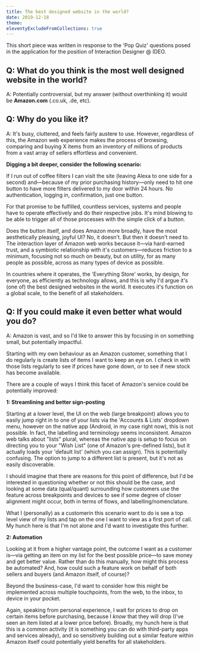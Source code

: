 ```yaml
---
title: The best designed website in the world?
date: 2019-12-18
theme: 
eleventyExcludeFromCollections: true
---
```


This short piece was written in response to the 'Pop Quiz' questions posed in the application for the position of Interaction Designer @ IDEO.

## Q: What do you think is the most well designed website in the world?

A: Potentially controversial, but my answer (without overthinking it) would be __Amazon.com__ (.co.uk, .de, etc).


## Q: Why do you like it?

A: It's busy, cluttered, and feels fairly austere to use. However, regardless of this, the Amazon web experience makes the process of browsing, comparing and buying X items from an inventory of millions of products from a vast array of sellers effortless and convenient. 

__Digging a bit deeper, consider the following scenario:__

If I run out of coffee filters I can visit the site (leaving Alexa to one side for a second) and—because of my prior purchasing history—only need to hit one button to have more filters delivered to my door within 24 hours. No authentication, logging in, confirmation, just one button.

For that promise to be fulfilled, countless services, systems and people have to operate effectively and do their respective jobs. It's mind blowing to be able to trigger all of those processes with the simple click of a button. 

Does the button itself, and does Amazon more broadly, have the most aesthetically pleasing, joyful UI? No, it doesn't. But then it doesn't need to. The interaction layer of Amazon web works because it—via hard-earned trust, and a symbiotic relationship with it's customers—reduces friction to a minimum, focusing not so much on beauty, but on utility, for as many people as possible, across as many types of device as possible. 

In countries where it operates, the 'Everything Store' works, by design, for everyone, as efficiently as technology allows, and this is why I'd argue it's (one of) the best designed websites in the world. It executes it's function on a global scale, to the benefit of all stakeholders.

## Q: If you could make it even better what would you do?

A: Amazon is vast, and so I'd like to answer this by focusing in on something small, but potentially impactful. 

Starting with my own behaviour as an Amazon customer, something that I do regularly is create lists of items I want to keep an eye on. I check in with those lists regularly to see if prices have gone down, or to see if new stock has become available.

There are a couple of ways I think this facet of Amazon's service could be potentially improved:

__1: Streamlining and better sign-posting__ 

Starting at a lower level, the UI on the web (large breakpoint) allows you to easily jump right in to one of your lists via the 'Accounts & Lists' dropdown menu, however on the native app (Android, in my case right now), this is not possible. In fact, the labelling and terminology seems inconsistent. Amazon web talks about "lists" plural, whereas the native app is setup to focus on directing you to your "Wish List" (one of Amazon's pre-defined lists), but it actually loads your 'default list' (which you can assign). This is potentially confusing. The option to jump to a different list is present, but it's not as easily discoverable.

I should imagine that there are reasons for this point of difference, but I'd be interested in questioning whether or not this should be the case, and looking at some data (qual/quant) surrounding how customers use the feature across breakpoints and devices to see if some degree of closer alignment might occur, both in terms of flows, and labelling/nomenclature.

What I (personally) as a customerin this scenario want to do is see a top level view of my lists and tap on the one I want to view as a first port of call. My hunch here is that I'm not alone and I'd want to investigate this further.

__2: Automation__ 

Looking at it from a higher vantage point, the outcome I want as a customer is—via getting an item on my list for the best possible price—to save money and get better value. Rather than do this manually, how might this process be automated? And, how could such a feature work on behalf of both sellers and buyers (and Amazon itself, of course)?

Beyond the business-case, I'd want to consider how this might be implemented across multiple touchpoints, from the web, to the inbox, to device in your pocket.

Again, speaking from personal experience, I wait for prices to drop on certain items before purchasing, because I <em>know</em> that they will drop (I've seen an item listed at a lower price before). Broadly, my hunch here is that this is a common activity (it is something you can do with third-party apps and services already), and so sensitively building out a similar feature within Amazon itself could potentially yield benefits for all stakeholders.


